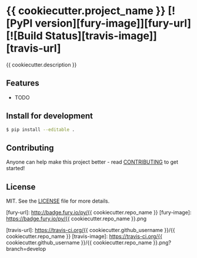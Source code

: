 # {{ cookiecutter.project_name }} [![PyPI version][fury-image]][fury-url] [![Build Status][travis-image]][travis-url]
{{ cookiecutter.description }}


## Features

* TODO


## Install for development

```bash
$ pip install --editable .
```


## Contributing
Anyone can help make this project better - read [CONTRIBUTING](CONTRIBUTING.md) to get started!


## License
MIT. See the [LICENSE](LICENSE) file for more details.


[fury-url]: http://badge.fury.io/py/{{ cookiecutter.repo_name }}
[fury-image]: https://badge.fury.io/py/{{ cookiecutter.repo_name }}.png

[travis-url]: https://travis-ci.org/{{ cookiecutter.github_username }}/{{ cookiecutter.repo_name }}
[travis-image]: https://travis-ci.org/{{ cookiecutter.github_username }}/{{ cookiecutter.repo_name }}.png?branch=develop
